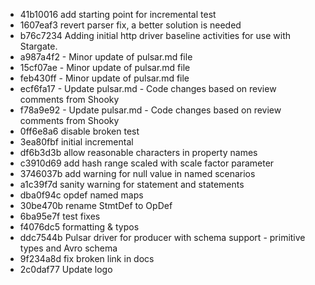 - 41b10016 add starting point for incremental test
- 1607eaf3 revert parser fix, a better solution is needed
- b76c7234 Adding initial http driver baseline activities for use with Stargate.
- a987a4f2 - Minor update of pulsar.md file
- 15cf07ae - Minor update of pulsar.md file
- feb430ff - Minor update of pulsar.md file
- ecf6fa17 - Update pulsar.md - Code changes based on review comments from Shooky
- f78a9e92 - Update pulsar.md - Code changes based on review comments from Shooky
- 0ff6e8a6 disable broken test
- 3ea80fbf initial incremental
- df6b3d3b allow reasonable characters in property names
- c3910d69 add hash range scaled with scale factor parameter
- 3746037b add warning for null value in named scenarios
- a1c39f7d sanity warning for statement and statements
- dba0f94c opdef named maps
- 30be470b rename StmtDef to OpDef
- 6ba95e7f test fixes
- f4076dc5 formatting & typos
- ddc7544b Pulsar driver for producer with schema support - primitive types and Avro schema
- 9f234a8d fix broken link in docs
- 2c0daf77 Update logo
